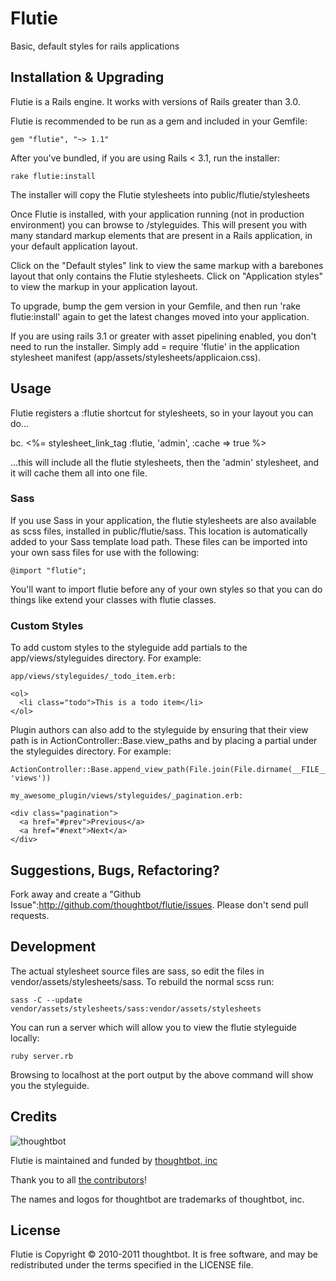 Flutie
======

Basic, default styles for rails applications

Installation & Upgrading
------------------------

Flutie is a Rails engine. It works with versions of Rails greater than 3.0.

Flutie is recommended to be run as a gem and included in your Gemfile:

    gem "flutie", "~> 1.1"

After you've bundled, if you are using Rails < 3.1, run the installer:

    rake flutie:install

The installer will copy the Flutie stylesheets into public/flutie/stylesheets

Once Flutie is installed, with your application running (not in production environment) you can browse to /styleguides.  This will present you with many standard markup elements that are present in a Rails application, in your default application layout.

Click on the "Default styles" link to view the same markup with a barebones layout that only contains the Flutie stylesheets. Click on "Application styles" to view the markup in your application layout.

To upgrade, bump the gem version in your Gemfile, and then run 'rake flutie:install' again to get the latest changes moved into your application.

If you are using rails 3.1 or greater with asset pipelining enabled, you don't need to run the installer.  Simply add
    = require 'flutie'
in the application stylesheet manifest (app/assets/stylesheets/applicaion.css).

Usage
-----

Flutie registers a :flutie shortcut for stylesheets, so in your layout you can do...

bc. <%= stylesheet_link_tag :flutie, 'admin', :cache => true %>

...this will include all the flutie stylesheets, then the 'admin' stylesheet, and it will cache them all into one file.

### Sass

If you use Sass in your application, the flutie stylesheets are also available as scss files, installed in public/flutie/sass.  This location is automatically added to your Sass template load path.  These files can be imported into your own sass files for use with the following:

    @import "flutie";

You'll want to import flutie before any of your own styles so that you can do things like extend your classes with flutie classes.

### Custom Styles

To add custom styles to the styleguide add partials to the app/views/styleguides directory. For example:

    app/views/styleguides/_todo_item.erb:

    <ol>
      <li class="todo">This is a todo item</li>
    </ol>

Plugin authors can also add to the styleguide by ensuring that their view path
is in ActionController::Base.view_paths and by placing a partial under the
styleguides directory. For example:

    ActionController::Base.append_view_path(File.join(File.dirname(__FILE__), 'views'))

    my_awesome_plugin/views/styleguides/_pagination.erb:

    <div class="pagination">
      <a href="#prev">Previous</a>
      <a href="#next">Next</a>
    </div>

Suggestions, Bugs, Refactoring?
-------------------------------

Fork away and create a "Github Issue":http://github.com/thoughtbot/flutie/issues. Please don't send pull requests.

Development
-----------

The actual stylesheet source files are sass, so edit the files in vendor/assets/stylesheets/sass.
To rebuild the normal scss run:

    sass -C --update vendor/assets/stylesheets/sass:vendor/assets/stylesheets

You can run a server which will allow you to view the flutie styleguide locally:

    ruby server.rb

Browsing to localhost at the port output by the above command will show you the styleguide.

Credits
-------

![thoughtbot](http://thoughtbot.com/images/tm/logo.png)

Flutie is maintained and funded by [thoughtbot, inc](http://thoughtbot.com/community)

Thank you to all [the contributors](https://github.com/thoughtbot/flutie/contributors)!

The names and logos for thoughtbot are trademarks of thoughtbot, inc.

License
-------

Flutie is Copyright © 2010-2011 thoughtbot. It is free software, and may be redistributed under the terms specified in the LICENSE file.
